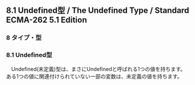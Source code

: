 8.1 Undefined型 / The Undefined Type / Standard ECMA-262 5.1 Edition
--------------------------------------------------------------------

### 8 タイプ・型

### 8.1 Undefined型

　Undefined(未定義)型は、まさにUndefinedと呼ばれる1つの値を持ちます。
ある1つの値に関連付けられていない一部の変数は、未定義の値を持ちます。
